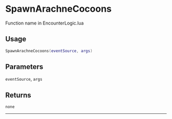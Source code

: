 # SpawnArachneCocoons
Function name in EncounterLogic.lua
## Usage
```lua
SpawnArachneCocoons(eventSource, args)
```
## Parameters
`eventSource`, `args`
## Returns
`none`

---